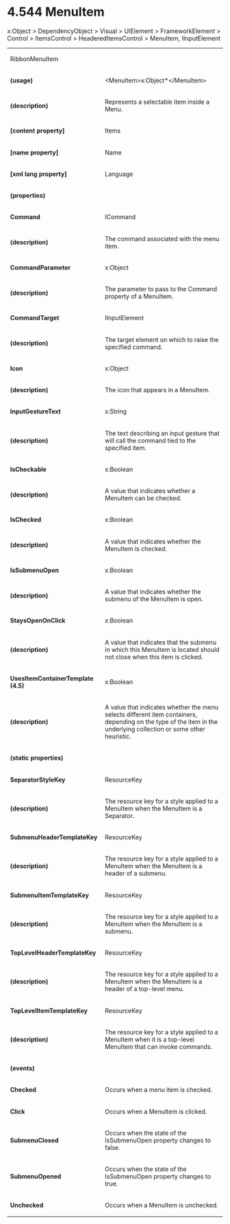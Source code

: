<html dir="LTR" xmlns:mshelp="http://msdn.microsoft.com/mshelp" xmlns:ddue="http://ddue.schemas.microsoft.com/authoring/2003/5" xmlns:xlink="http://www.w3.org/1999/xlink" xmlns:tool="http://www.microsoft.com/tooltip"><body><input type="hidden" id="userDataCache" class="userDataStyle"><input type="hidden" id="hiddenScrollOffset"><img id="dropDownImage" style="display:none; height:0; width:0;" src="../local/drpdown.gif"><img id="dropDownHoverImage" style="display:none; height:0; width:0;" src="../local/drpdown_orange.gif"><img id="collapseImage" style="display:none; height:0; width:0;" src="../local/collapse.gif"><img id="expandImage" style="display:none; height:0; width:0;" src="../local/exp.gif"><img id="collapseAllImage" style="display:none; height:0; width:0;" src="../local/collall.gif"><img id="expandAllImage" style="display:none; height:0; width:0;" src="../local/expall.gif"><img id="copyImage" style="display:none; height:0; width:0;" src="../local/copycode.gif"><img id="copyHoverImage" style="display:none; height:0; width:0;" src="../local/copycodeHighlight.gif"><div id="header"><h1 class="heading">4.544 MenuItem</h1></div><div id="mainSection"><div id="mainBody"><div id="allHistory" class="saveHistory" onsave="saveAll()" onload="loadAll()"></div>




<p xmlns:wsd="http://wsdev.schemas.microsoft.com/authoring/2008/2" xmlns:msxsl="urn:schemas-microsoft-com:xslt" xmlns:script="urn:script" xmlns:build="urn:build">
<div id="sectionSection0" class="section" name="collapseableSection"><content xmlns="http://ddue.schemas.microsoft.com/authoring/2003/5" xmlns:wsd="http://wsdev.schemas.microsoft.com/authoring/2008/2" xmlns:msxsl="urn:schemas-microsoft-com:xslt" xmlns:script="urn:script" xmlns:build="urn:build">
				</content></div><div id="sectionSection1" class="section" name="collapseableSection"><content xmlns="http://ddue.schemas.microsoft.com/authoring/2003/5" xmlns:wsd="http://wsdev.schemas.microsoft.com/authoring/2008/2" xmlns:msxsl="urn:schemas-microsoft-com:xslt" xmlns:script="urn:script" xmlns:build="urn:build">
					<p xmlns="">
						<mshelp:link keywords="ede4c53c-28c9-420a-b2bb-74ad1d6320fd" tabindex="0">x:Object</mshelp:link> &gt; <mshelp:link keywords="6ca4c982-6a3c-4708-a5ca-065f010b3dc0" tabindex="0">DependencyObject</mshelp:link> &gt; <mshelp:link keywords="c4c8f245-288c-44c4-bcea-89389c44d899" tabindex="0">Visual</mshelp:link> &gt; <mshelp:link keywords="85f0d550-3bad-4102-8d34-f13f46f65e31" tabindex="0">UIElement</mshelp:link> &gt; <mshelp:link keywords="3300bec6-ae43-49c6-8599-29825a5d7b31" tabindex="0">FrameworkElement</mshelp:link> &gt; <mshelp:link keywords="e54f2148-29ff-423c-b3a4-24fce557f41c" tabindex="0">Control</mshelp:link> &gt; <mshelp:link keywords="0d0e6f5c-d642-4f89-9090-fdf973cf29b1" tabindex="0">ItemsControl</mshelp:link> &gt; <mshelp:link keywords="ec4695da-f085-4a12-8fe3-6ecacec542ff" tabindex="0">HeaderedItemsControl</mshelp:link> &gt; MenuItem, <mshelp:link keywords="c1b80d87-0aaa-416b-b1fc-d13cf0ea5c1e" tabindex="0">IInputElement</mshelp:link></p>
					<p xmlns=""><b></b></p><table class="ProtocolAuthoredTable" xmlns=""><tr>
								<td colspan="2">
									<p>
										<mshelp:link keywords="ede296d4-fef9-4c31-8eb1-69929eefeafc" tabindex="0">RibbonMenuItem</mshelp:link>
									</p>
								</td>
							</tr><tr>
							<td>
								<p>
									<b>(usage)</b>
								</p>
							</td>
							<td>
								<p>&lt;MenuItem&gt;<mshelp:link keywords="ede4c53c-28c9-420a-b2bb-74ad1d6320fd" tabindex="0">x:Object</mshelp:link>*&lt;/MenuItem&gt;</p>
							</td>
						</tr><tr>
							<td>
								<p>
									<b>(description)</b>
								</p>
							</td>
							<td>
								<p>Represents a selectable item inside a Menu.</p>
							</td>
						</tr><tr>
							<td>
								<p>
									<b>[content property]</b>
								</p>
							</td>
							<td>
								<p>Items</p>
							</td>
						</tr><tr>
							<td>
								<p>
									<b>[name property]</b>
								</p>
							</td>
							<td>
								<p>Name</p>
							</td>
						</tr><tr>
							<td>
								<p>
									<b>[xml lang property]</b>
								</p>
							</td>
							<td>
								<p>Language</p>
							</td>
						</tr><tr>
							<td>
								<p>
									<b>(properties)</b>
								</p>
							</td>
							<td>
							</td>
						</tr><tr>
							<td>
								<p>
									<b>Command</b>
								</p>
							</td>
							<td>
								<p>
									<mshelp:link keywords="151b5416-ed24-42cb-8a94-c85cd9791a84" tabindex="0">ICommand</mshelp:link>
								</p>
							</td>
						</tr><tr>
							<td>
								<p>
									<b>(description)</b>
								</p>
							</td>
							<td>
								<p>The command associated with the menu item.</p>
							</td>
						</tr><tr>
							<td>
								<p>
									<b>CommandParameter</b>
								</p>
							</td>
							<td>
								<p>
									<mshelp:link keywords="ede4c53c-28c9-420a-b2bb-74ad1d6320fd" tabindex="0">x:Object</mshelp:link>
								</p>
							</td>
						</tr><tr>
							<td>
								<p>
									<b>(description)</b>
								</p>
							</td>
							<td>
								<p>The parameter to pass to the Command property of a MenuItem.</p>
							</td>
						</tr><tr>
							<td>
								<p>
									<b>CommandTarget</b>
								</p>
							</td>
							<td>
								<p>
									<mshelp:link keywords="c1b80d87-0aaa-416b-b1fc-d13cf0ea5c1e" tabindex="0">IInputElement</mshelp:link>
								</p>
							</td>
						</tr><tr>
							<td>
								<p>
									<b>(description)</b>
								</p>
							</td>
							<td>
								<p>The target element on which to raise the specified command.</p>
							</td>
						</tr><tr>
							<td>
								<p>
									<b>Icon</b>
								</p>
							</td>
							<td>
								<p>
									<mshelp:link keywords="ede4c53c-28c9-420a-b2bb-74ad1d6320fd" tabindex="0">x:Object</mshelp:link>
								</p>
							</td>
						</tr><tr>
							<td>
								<p>
									<b>(description)</b>
								</p>
							</td>
							<td>
								<p>The icon that appears in a MenuItem.</p>
							</td>
						</tr><tr>
							<td>
								<p>
									<b>InputGestureText</b>
								</p>
							</td>
							<td>
								<p>
									<mshelp:link keywords="e37f1d31-5cbd-48d9-991b-2461aaa6158e" tabindex="0">x:String</mshelp:link>
								</p>
							</td>
						</tr><tr>
							<td>
								<p>
									<b>(description)</b>
								</p>
							</td>
							<td>
								<p>The text describing an input gesture that will call the command tied to the specified item.</p>
							</td>
						</tr><tr>
							<td>
								<p>
									<b>IsCheckable</b>
								</p>
							</td>
							<td>
								<p>
									<mshelp:link keywords="936164dd-836e-4cb8-9aab-8921de048dd2" tabindex="0">x:Boolean</mshelp:link>
								</p>
							</td>
						</tr><tr>
							<td>
								<p>
									<b>(description)</b>
								</p>
							</td>
							<td>
								<p>A value that indicates whether a MenuItem can be checked.</p>
							</td>
						</tr><tr>
							<td>
								<p>
									<b>IsChecked</b>
								</p>
							</td>
							<td>
								<p>
									<mshelp:link keywords="936164dd-836e-4cb8-9aab-8921de048dd2" tabindex="0">x:Boolean</mshelp:link>
								</p>
							</td>
						</tr><tr>
							<td>
								<p>
									<b>(description)</b>
								</p>
							</td>
							<td>
								<p>A value that indicates whether the MenuItem is checked.</p>
							</td>
						</tr><tr>
							<td>
								<p>
									<b>IsSubmenuOpen</b>
								</p>
							</td>
							<td>
								<p>
									<mshelp:link keywords="936164dd-836e-4cb8-9aab-8921de048dd2" tabindex="0">x:Boolean</mshelp:link>
								</p>
							</td>
						</tr><tr>
							<td>
								<p>
									<b>(description)</b>
								</p>
							</td>
							<td>
								<p>A value that indicates whether the submenu of the MenuItem is open.</p>
							</td>
						</tr><tr>
							<td>
								<p>
									<b>StaysOpenOnClick</b>
								</p>
							</td>
							<td>
								<p>
									<mshelp:link keywords="936164dd-836e-4cb8-9aab-8921de048dd2" tabindex="0">x:Boolean</mshelp:link>
								</p>
							</td>
						</tr><tr>
							<td>
								<p>
									<b>(description)</b>
								</p>
							</td>
							<td>
								<p>A value that indicates that the submenu in which this MenuItem is located should not close when this item is clicked.</p>
							</td>
						</tr><tr>
							<td>
								<p>
									<b>UsesItemContainerTemplate (4.5)</b>
								</p>
							</td>
							<td>
								<p>
									<mshelp:link keywords="936164dd-836e-4cb8-9aab-8921de048dd2" tabindex="0">x:Boolean</mshelp:link>
								</p>
							</td>
						</tr><tr>
							<td>
								<p>
									<b>(description)</b>
								</p>
							</td>
							<td>
								<p>A value that indicates whether the menu selects different item containers, depending on the type of the item in the underlying collection or some other heuristic.</p>
							</td>
						</tr><tr>
							<td>
								<p>
									<b>(static properties)</b>
								</p>
							</td>
							<td>
							</td>
						</tr><tr>
							<td>
								<p>
									<b>SeparatorStyleKey</b>
								</p>
							</td>
							<td>
								<p>
									<mshelp:link keywords="d1cb8609-2b9c-47ca-ac4e-8085c31d26bb" tabindex="0">ResourceKey</mshelp:link>
								</p>
							</td>
						</tr><tr>
							<td>
								<p>
									<b>(description)</b>
								</p>
							</td>
							<td>
								<p>The resource key for a style applied to a MenuItem when the MenuItem is a Separator.</p>
							</td>
						</tr><tr>
							<td>
								<p>
									<b>SubmenuHeaderTemplateKey</b>
								</p>
							</td>
							<td>
								<p>
									<mshelp:link keywords="d1cb8609-2b9c-47ca-ac4e-8085c31d26bb" tabindex="0">ResourceKey</mshelp:link>
								</p>
							</td>
						</tr><tr>
							<td>
								<p>
									<b>(description)</b>
								</p>
							</td>
							<td>
								<p>The resource key for a style applied to a MenuItem when the MenuItem is a header of a submenu.</p>
							</td>
						</tr><tr>
							<td>
								<p>
									<b>SubmenuItemTemplateKey</b>
								</p>
							</td>
							<td>
								<p>
									<mshelp:link keywords="d1cb8609-2b9c-47ca-ac4e-8085c31d26bb" tabindex="0">ResourceKey</mshelp:link>
								</p>
							</td>
						</tr><tr>
							<td>
								<p>
									<b>(description)</b>
								</p>
							</td>
							<td>
								<p>The resource key for a style applied to a MenuItem when the MenuItem is a submenu.</p>
							</td>
						</tr><tr>
							<td>
								<p>
									<b>TopLevelHeaderTemplateKey</b>
								</p>
							</td>
							<td>
								<p>
									<mshelp:link keywords="d1cb8609-2b9c-47ca-ac4e-8085c31d26bb" tabindex="0">ResourceKey</mshelp:link>
								</p>
							</td>
						</tr><tr>
							<td>
								<p>
									<b>(description)</b>
								</p>
							</td>
							<td>
								<p>The resource key for a style applied to a MenuItem when the MenuItem is a header of a top-level menu.</p>
							</td>
						</tr><tr>
							<td>
								<p>
									<b>TopLevelItemTemplateKey</b>
								</p>
							</td>
							<td>
								<p>
									<mshelp:link keywords="d1cb8609-2b9c-47ca-ac4e-8085c31d26bb" tabindex="0">ResourceKey</mshelp:link>
								</p>
							</td>
						</tr><tr>
							<td>
								<p>
									<b>(description)</b>
								</p>
							</td>
							<td>
								<p>The resource key for a style applied to a MenuItem when it is a top-level MenuItem that can invoke commands.</p>
							</td>
						</tr><tr>
							<td>
								<p>
									<b>(events)</b>
								</p>
							</td>
							<td>
							</td>
						</tr><tr>
							<td>
								<p>
									<b>Checked</b>
								</p>
							</td>
							<td>
								<p>Occurs when a menu item is checked.</p>
							</td>
						</tr><tr>
							<td>
								<p>
									<b>Click</b>
								</p>
							</td>
							<td>
								<p>Occurs when a MenuItem is clicked.</p>
							</td>
						</tr><tr>
							<td>
								<p>
									<b>SubmenuClosed</b>
								</p>
							</td>
							<td>
								<p>Occurs when the state of the IsSubmenuOpen property changes to false.</p>
							</td>
						</tr><tr>
							<td>
								<p>
									<b>SubmenuOpened</b>
								</p>
							</td>
							<td>
								<p>Occurs when the state of the IsSubmenuOpen property changes to true.</p>
							</td>
						</tr><tr>
							<td>
								<p>
									<b>Unchecked</b>
								</p>
							</td>
							<td>
								<p>Occurs when a MenuItem is unchecked.</p>
							</td>
						</tr></table>
				</content></div><!--[if gte IE 5]>
			<tool:tip element="languageFilterToolTip" avoidmouse="false"/>
		<![endif]--></div><a name="feedback"></a><span></span></div></body></html>